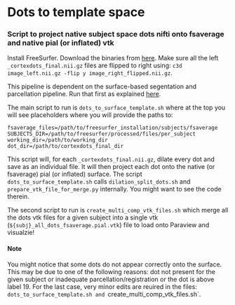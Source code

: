 # Dots to template space
### Script to project native subject space dots nifti onto fsaverage and native pial (or inflated) vtk

Install FreeSurfer.
Download the binaries from [here](https://github.com/Pulkit-Khandelwal/purple-mri/tree/main/glm).
Make sure all the left `_cortexdots_final.nii.gz` files are flipped to right using: `c3d image_left.nii.gz -flip y image_right_flipped.nii.gz`.

This pipeline is dependent on the surface-based segentation and parcellation pipeline. Run that first as explained [here](https://github.com/Pulkit-Khandelwal/purple-mri/blob/main/README.md).

The main script to run is `dots_to_surface_template.sh` where at the top you will see placeholders where you will provide the paths to:
```
fsaverage_files=/path/to/freesurfer_installation/subjects/fsaverage
SUBJECTS_DIR=/path/to/freesurfer/processed/files/per_subject
working_dir=/path/to/working_dir
dot_dir=/path/to/cortexdots_final_dir
```

This script will, for each `_cortexdots_final.nii.gz`, dilate every dot and save as an individual file. It will then project each dot onto the native (or fsaverage) pial (or inflated) surface.
The script `dots_to_surface_template.sh` calls `dilation_split_dots.sh` and `prepare_vtk_file_for_merge.py` internally. You might want to see the code therein.

The second script to run is `create_multi_comp_vtk_files.sh` which merge all the dots vtk files for a given subject into a single vtk (`${subj}_all_dots_fsaverage.pial.vtk`) file to load onto Paraview and visualzie!

#### Note
You might notice that some dots do not appear correctly onto the surface. This may be due to one of the following reasons: dot not present for the given subject or inadequate parcellation/registration or the dot is above label 19. For the last case, very minor edits are reuired in the files: `dots_to_surface_template.sh and `create_multi_comp_vtk_files.sh`.
